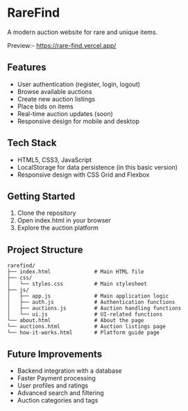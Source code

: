 # RareFind

A modern auction website for rare and unique items.

Preview:- https://rare-find.vercel.app/

## Features

- User authentication (register, login, logout)
- Browse available auctions
- Create new auction listings
- Place bids on items
- Real-time auction updates (soon)
- Responsive design for mobile and desktop

## Tech Stack

- HTML5, CSS3, JavaScript
- LocalStorage for data persistence (in this basic version)
- Responsive design with CSS Grid and Flexbox

## Getting Started

1. Clone the repository
2. Open index.html in your browser
3. Explore the auction platform

## Project Structure

```
rarefind/
├── index.html              # Main HTML file
├── css/
│   └── styles.css          # Main stylesheet
├── js/
│   ├── app.js              # Main application logic
│   ├── auth.js             # Authentication functions
│   ├── auctions.js         # Auction handling functions
│   └── ui.js               # UI-related functions
└── about.html              # About the page
└── auctions.html           # Auction listings page
└── how-it-works.html       # Platform guide page
```

## Future Improvements

- Backend integration with a database
- Faster Payment processing
- User profiles and ratings
- Advanced search and filtering
- Auction categories and tags
